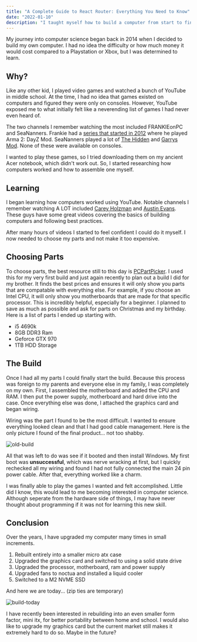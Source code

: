 ```yaml
---
title: "A Complete Guide to React Router: Everything You Need to Know"
date: "2022-01-10"
description: "I taught myself how to build a computer from start to finish. In this post I cover why I wanted to do this, how my 8th grade self was able to learn everything with zero prior knowledge and how I still upgrade it to this day."
---
```


My journey into computer science began back in 2014 when I decided to build my own computer. I had no idea the difficulty or how much money it would cost compared to a Playstation or Xbox, but I was determined to learn.

## Why?

Like any other kid, I played video games and watched a bunch of YouTube in middle school. At the time, I had no idea that games existed on computers and figured they were only on consoles. However, YouTube exposed me to what initially felt like a neverending list of games I had never even heard of.

The two channels I remember watching the most included FRANKIEonPC and SeaNanners. Frankie had a [series that started in 2012](https://www.youtube.com/watch?v=gPJ37khFJWI&list=PLuMTZBpxpB0cB3p3ewQT3KTdZ6szpBYSZ) where he played Arma 2: DayZ Mod. SeaNanners played a lot of [The Hidden](https://www.youtube.com/watch?v=FDQx-guzx2s) and [Garrys Mod](https://www.youtube.com/watch?v=637lBUlLSF0). None of these were available on consoles.

I wanted to play these games, so I tried downloading them on my ancient Acer notebook, which didn't work out. So, I started researching how computers worked and how to assemble one myself.

## Learning

I began learning how computers worked using YouTube. Notable channels I remember watching A LOT included [Carey Holzman](https://www.youtube.com/watch?v=_AUfeZf0X7w) and [Austin Evans](https://www.youtube.com/watch?v=NSNz6VVpWI8). These guys have some great videos covering the basics of building computers and following best practices.

After many hours of videos I started to feel confident I could do it myself. I now needed to choose my parts and not make it too expensive.

## Choosing Parts

To choose parts, the best resource still to this day is [PCPartPicker](https://pcpartpicker.com). I used this for my very first build and just again recently to plan out a build I did for my brother. It finds the best prices and ensures it will only show you parts that are compatable with everything else. For example, if you choose an Intel CPU, it will only show you motherboards that are made for that specific processor. This is incredibly helpful, especially for a beginner. I planned to save as much as possible and ask for parts on Christmas and my birthday. Here is a list of parts I ended up starting with.

- i5 4690k
- 8GB DDR3 Ram
- Geforce GTX 970
- 1TB HDD Storage

## The Build

Once I had all my parts I could finally start the build. Because this process was foreign to my parents and everyone else in my family, I was completely on my own. First, I assembled the motherboard and added the CPU and RAM. I then put the power supply, motherboard and hard drive into the case. Once everything else was done, I attached the graphics card and began wiring.

Wiring was the part I found to be the most difficult. I wanted to ensure everything looked clean and that I had good cable management. Here is the only picture I found of the final product... not too shabby.

![old-build](/public/img/old-build.png)

All that was left to do was see if it booted and then install Windows. My first boot was **unsuccessful**, which was nerve wracking at first, but I quickly rechecked all my wiring and found I had not fully connected the main 24 pin power cable. After that, everything worked like a charm.

I was finally able to play the games I wanted and felt accomplished. Little did I know, this would lead to me becoming interested in computer science. Although seperate from the hardware side of things, I may have never thought about programming if it was not for learning this new skill.

## Conclusion

Over the years, I have upgraded my computer many times in small increments.

1. Rebuilt entirely into a smaller micro atx case
2. Upgraded the graphics card and switched to using a solid state drive
3. Upgraded the processor, motherboard, ram and power supply
4. Upgraded fans to noctua and installed a liquid cooler
5. Switched to a M2 NVME SSD

And here we are today... (zip ties are temporary)

![build-today](/public/img/new-build.png)

I have recently been interested in rebuilding into an even smaller form factor, mini itx, for better portability between home and school. I would also like to upgrade my graphics card but the current market still makes it extremely hard to do so. Maybe in the future?
